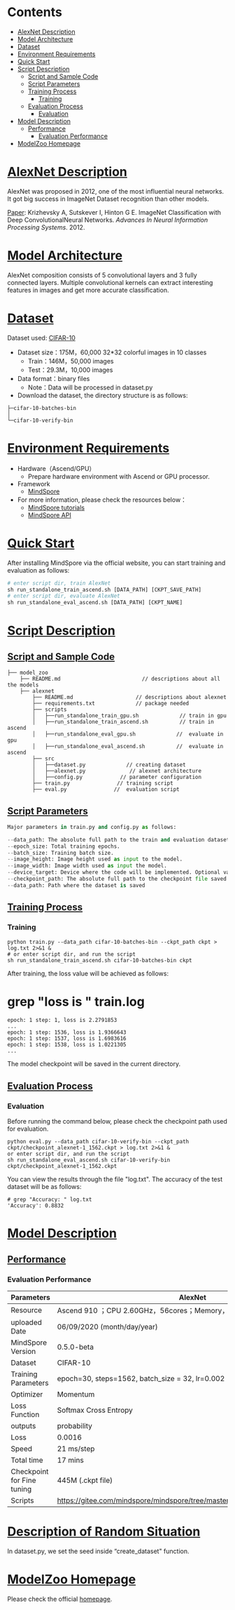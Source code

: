 # Contents

- [AlexNet Description](#alexnet-description)
- [Model Architecture](#model-architecture)
- [Dataset](#dataset)
- [Environment Requirements](#environment-requirements)
- [Quick Start](#quick-start)    
- [Script Description](#script-description)
    - [Script and Sample Code](#script-and-sample-code)
    - [Script Parameters](#script-parameters)
    - [Training Process](#training-process)
        - [Training](#training)  
    - [Evaluation Process](#evaluation-process)
        - [Evaluation](#evaluation)
- [Model Description](#model-description)
    - [Performance](#performance)  
        - [Evaluation Performance](#evaluation-performance)
- [ModelZoo Homepage](#modelzoo-homepage)


# [AlexNet Description](#contents)

AlexNet was proposed in 2012, one of the most influential neural networks. It got big success in ImageNet Dataset recognition than other models.

[Paper](http://papers.nips.cc/paper/4824-imagenet-classification-with-deep-convolutional-neural-networks.pdf): Krizhevsky A, Sutskever I, Hinton G E. ImageNet Classification with Deep ConvolutionalNeural Networks. *Advances In Neural Information Processing Systems*. 2012.

# [Model Architecture](#contents)

AlexNet composition consists of 5 convolutional layers and 3 fully connected layers. Multiple convolutional kernels can extract interesting features in images and get more accurate classification.  

# [Dataset](#contents)

Dataset used: [CIFAR-10](<http://www.cs.toronto.edu/~kriz/cifar.html>) 

- Dataset size：175M，60,000 32*32 colorful images in 10 classes
  - Train：146M，50,000 images  
  - Test：29.3M，10,000 images 
- Data format：binary files
  - Note：Data will be processed in dataset.py
- Download the dataset, the directory structure is as follows:

```
├─cifar-10-batches-bin
│
└─cifar-10-verify-bin
```

# [Environment Requirements](#contents)

- Hardware（Ascend/GPU）
  - Prepare hardware environment with Ascend or GPU processor. 
- Framework
  - [MindSpore](http://10.90.67.50/mindspore/archive/20200506/OpenSource/me_vm_x86/)
- For more information, please check the resources below：
  - [MindSpore tutorials](https://www.mindspore.cn/tutorial/zh-CN/master/index.html) 
  - [MindSpore API](https://www.mindspore.cn/api/zh-CN/master/index.html)

# [Quick Start](#contents)

After installing MindSpore via the official website, you can start training and evaluation as follows: 

```python
# enter script dir, train AlexNet
sh run_standalone_train_ascend.sh [DATA_PATH] [CKPT_SAVE_PATH]  
# enter script dir, evaluate AlexNet
sh run_standalone_eval_ascend.sh [DATA_PATH] [CKPT_NAME]
```

# [Script Description](#contents)

## [Script and Sample Code](#contents)

```
├── model_zoo
    ├── README.md                          // descriptions about all the models
    ├── alexnet        
        ├── README.md                    // descriptions about alexnet
        ├── requirements.txt             // package needed
        ├── scripts 
        │   ├──run_standalone_train_gpu.sh             // train in gpu 
        │   ├──run_standalone_train_ascend.sh          // train in ascend 
        │   ├──run_standalone_eval_gpu.sh             //  evaluate in gpu 
        │   ├──run_standalone_eval_ascend.sh          //  evaluate in ascend 
        ├── src 
        │   ├──dataset.py             // creating dataset
        │   ├──alexnet.py              // alexnet architecture
        │   ├──config.py            // parameter configuration 
        ├── train.py               // training script 
        ├── eval.py               //  evaluation script  
```

## [Script Parameters](#contents)

```python
Major parameters in train.py and config.py as follows:

--data_path: The absolute full path to the train and evaluation datasets. 
--epoch_size: Total training epochs. 
--batch_size: Training batch size.  
--image_height: Image height used as input to the model.
--image_width: Image width used as input the model. 
--device_target: Device where the code will be implemented. Optional values are "Ascend", "GPU". 
--checkpoint_path: The absolute full path to the checkpoint file saved after training.
--data_path: Path where the dataset is saved    
```

## [Training Process](#contents)

### Training 

```
python train.py --data_path cifar-10-batches-bin --ckpt_path ckpt > log.txt 2>&1 &  
# or enter script dir, and run the script
sh run_standalone_train_ascend.sh cifar-10-batches-bin ckpt  
```

After training, the loss value will be achieved as follows:

# grep "loss is " train.log
```
epoch: 1 step: 1, loss is 2.2791853
...
epoch: 1 step: 1536, loss is 1.9366643
epoch: 1 step: 1537, loss is 1.6983616
epoch: 1 step: 1538, loss is 1.0221305
...
```

The model checkpoint will be saved in the current directory. 

## [Evaluation Process](#contents)

### Evaluation

Before running the command below, please check the checkpoint path used for evaluation.

```
python eval.py --data_path cifar-10-verify-bin --ckpt_path ckpt/checkpoint_alexnet-1_1562.ckpt > log.txt 2>&1 &  
or enter script dir, and run the script
sh run_standalone_eval_ascend.sh cifar-10-verify-bin ckpt/checkpoint_alexnet-1_1562.ckpt
```

You can view the results through the file "log.txt". The accuracy of the test dataset will be as follows:

```
# grep "Accuracy: " log.txt
'Accuracy': 0.8832 
```

# [Model Description](#contents)

## [Performance](#contents)

### Evaluation Performance 

| Parameters                 | AlexNet                                                   |
| -------------------------- | ----------------------------------------------------------- |
| Resource                   | Ascend 910 ；CPU 2.60GHz，56cores；Memory，314G             |
| uploaded Date              | 06/09/2020 (month/day/year)                                 |
| MindSpore Version          | 0.5.0-beta                                                       |
| Dataset                    | CIFAR-10                                                    |
| Training Parameters        | epoch=30, steps=1562, batch_size = 32, lr=0.002              |
| Optimizer                  | Momentum                                                         |
| Loss Function              | Softmax Cross Entropy                                       |
| outputs                    | probability                                                 |
| Loss                       | 0.0016                                                      |
| Speed                      | 21 ms/step                          |
| Total time                 | 17 mins                          |
| Checkpoint for Fine tuning | 445M (.ckpt file)                                         |
| Scripts                    | https://gitee.com/mindspore/mindspore/tree/master/model_zoo/official/cv/alexnet |

# [Description of Random Situation](#contents)

In dataset.py, we set the seed inside “create_dataset" function.

# [ModelZoo Homepage](#contents)  
 Please check the official [homepage](https://gitee.com/mindspore/mindspore/tree/master/model_zoo).  
